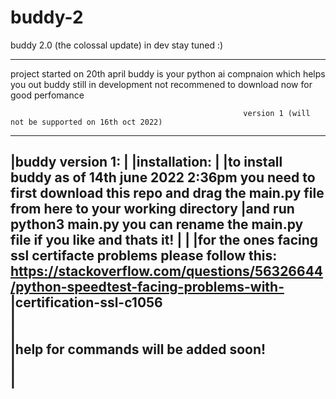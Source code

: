 # buddy-2

buddy 2.0 (the colossal update) in dev stay tuned :)
___________________________________________________________________________________________________________________________________________________________

project started on 20th april buddy is your python ai compnaion which helps you out buddy still in development not recommened to download now for good perfomance 


                                                        version 1 (will not be supported on 16th oct 2022)
                                                                            
                                                     
                                                                       

-----------------------------------------------------------------------------------------------------------------------------------------------------------
|buddy version 1:
|
|installation:
|
|to install buddy as of 14th june 2022 2:36pm you need to first download this repo and drag the main.py file from here to your working directory
|and run python3 main.py you can rename the main.py file  if you like and thats it!
|
|
|for the ones facing ssl certifacte problems please follow this: https://stackoverflow.com/questions/56326644/python-speedtest-facing-problems-with-                                            |certification-ssl-c1056                                                                                                                                       
|                                                                                                                                                                                                                                                                                                            
|                                                                                                                                                         
|help for commands will be added soon!                                                                                                                    
|                                                                                                                                                        
|                                                                                                                                                         
-----------------------------------------------------------------------------------------------------------------------------------------------------------
